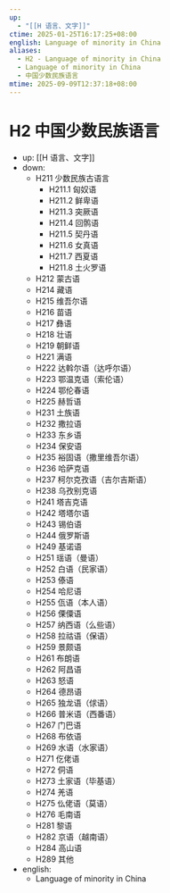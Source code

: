 ```yaml
---
up:
  - "[[H 语言、文字]]"
ctime: 2025-01-25T16:17:25+08:00
english: Language of minority in China
aliases:
  - H2 - Language of minority in China
  - Language of minority in China
  - 中国少数民族语言
mtime: 2025-09-09T12:37:18+08:00
---
```


# H2 中国少数民族语言

- up: [[H 语言、文字]]
- down:
	- H211 少数民族古语言
		- H211.1 匈奴语
		- H211.2 鲜卑语
		- H211.3 突厥语
		- H211.4 回鹘语
		- H211.5 契丹语
		- H211.6 女真语
		- H211.7 西夏语
		- H211.8 土火罗语
	- H212 蒙古语
	- H214 藏语
	- H215 维吾尔语
	- H216 苗语
	- H217 彝语
	- H218 壮语
	- H219 朝鲜语
	- H221 满语
	- H222 达斡尔语（达呼尔语）
	- H223 鄂温克语（索伦语）
	- H224 鄂伦春语
	- H225 赫哲语
	- H231 土族语
	- H232 撒拉语
	- H233 东乡语
	- H234 保安语
	- H235 裕固语（撒里维吾尔语）
	- H236 哈萨克语
	- H237 柯尔克孜语（吉尔吉斯语）
	- H238 乌孜别克语
	- H241 塔吉克语
	- H242 塔塔尔语
	- H243 锡伯语
	- H244 俄罗斯语
	- H249 基诺语
	- H251 瑶语（曼语）
	- H252 白语（民家语）
	- H253 傣语
	- H254 哈尼语
	- H255 佤语（本人语）
	- H256 傈僳语
	- H257 纳西语（么些语）
	- H258 拉祜语（保语）
	- H259 景颇语
	- H261 布朗语
	- H262 阿昌语
	- H263 怒语
	- H264 德昂语
	- H265 独龙语（俅语）
	- H266 普米语（西番语）
	- H267 门巴语
	- H268 布依语
	- H269 水语（水家语）
	- H271 仡佬语
	- H272 侗语
	- H273 土家语（毕基语）
	- H274 羌语
	- H275 仫佬语（莫语）
	- H276 毛南语
	- H281 黎语
	- H282 京语（越南语）
	- H284 高山语
	- H289 其他
- english:
	- Language of minority in China
